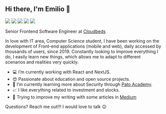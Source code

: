 ## Hi there, I'm Emilio 👋

<a href="https://www.linkedin.com/in/emiliosheinz"><img src="https://img.shields.io/badge/linkedin-0077B5.svg?style=for-the-badge&logo=linkedin&logoColor=white"></a>
<a href="https://www.instagram.com/emiliosheinz"><img src="https://img.shields.io/badge/instagram-E4405F.svg?style=for-the-badge&logo=instagram&logoColor=white"></a>
<a href="https://medium.com/@emiliosheinz"><img src="https://img.shields.io/badge/medium-000000.svg?style=for-the-badge&logo=medium&logoColor=white"></a>
<a href="mailto:emiliosheinz@gmail.com"><img src="https://img.shields.io/badge/e‑mail-D14836.svg?style=for-the-badge&logo=GMail&logoColor=white"></a>
<a href="http://strava.com/athletes/50224378"><img src="https://img.shields.io/badge/strava-F95200.svg?style=for-the-badge&logo=strava&logoColor=white"></a>


Senior Frontend Software Engineer at [Cloudbeds](https://www.cloudbeds.com/)

In love with IT area, Computer Science student, I have been working on the development of Front-end applications (mobile and web), daily accessed by thousands of users, since 2019. Constantly looking to improve everything I do, I easily learn new things, which allows me to adapt to different scenarios and realities very quickly.

 - :computer: I’m currently working with React and NextJS.
 - :heart_eyes: Passionate about education and open source projects.
 - :seedling: I’m currently learning more about Security through [Pato Academy](https://pato.academy/).
 - :chart_with_upwards_trend: I like everything related to investment and stocks.
 - :green_book: Trying to improve my writing with some articles in [Medium](https://medium.com/@emilioheinz)

Questions? Reach me out!!! I would love to talk 😉

